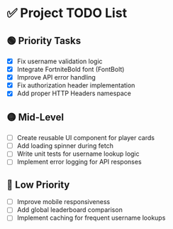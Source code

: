 # ✅ Project TODO List

## 🟢 Priority Tasks
- [x] Fix username validation logic
- [x] Integrate FortniteBold font (FontBolt)
- [x] Improve API error handling
- [x] Fix authorization header implementation
- [x] Add proper HTTP Headers namespace

## 🟡 Mid-Level
- [ ] Create reusable UI component for player cards
- [ ] Add loading spinner during fetch
- [ ] Write unit tests for username lookup logic
- [ ] Implement error logging for API responses

## 🔵 Low Priority
- [ ] Improve mobile responsiveness
- [ ] Add global leaderboard comparison
- [ ] Implement caching for frequent username lookups
